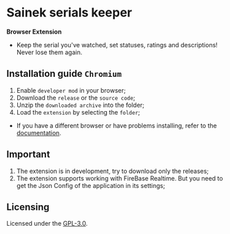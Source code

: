 # Sainek serials keeper

**Browser Extension** <br>

- Keep the serial you've watched, set statuses, ratings and descriptions! Never lose them again.

## Installation guide `Chromium`

1. Enable `developer mod` in your browser;
2. Download the `release` or the `source code`;
3. Unzip the `downloaded archive` into the folder;
4. Load the `extension` by selecting the `folder`;

- If you have a different browser or have problems installing, refer to
  the [documentation](https://github.com/MineEjo/Sainek-Serials-Keeper/wiki/Browsers).

## Important

1. The extension is in development, try to download only the releases;
2. The extension supports working with FireBase Realtime. But you need to get the Json Config of the application in its
   settings;

## Licensing

Licensed under the [GPL-3.0](https://github.com/MineEjo/Sainek-Serials-Keeper/blob/master/LICENSE).
